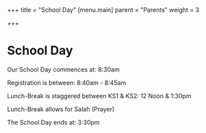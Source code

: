 +++
title = "School Day"
[menu.main]
parent = "Parents"
weight = 3

+++
# School Day

Our School Day commences at: 8:30am

Registration is between: 8:40am - 8:45am

Lunch-Break is staggered between KS1 & KS2: 12 Noon & 1:30pm

Lunch-Break allows for Salah (Prayer)

The School Day ends at: 3:30pm